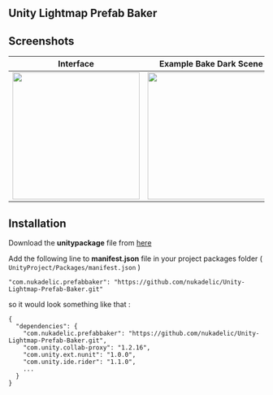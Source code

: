 ## Unity Lightmap Prefab Baker

## Screenshots

| Interface | Example Bake Dark Scene | Lightmap files after bake |
|------------|-------------|-------------|
| <img src="https://raw.githubusercontent.com/nukadelic/Unity-Lightmap-Prefab-Baker/master/Images~/image1.png" width="250"> | <img src="https://raw.githubusercontent.com/nukadelic/Unity-Lightmap-Prefab-Baker/master/Images~/image2.png" width="250"> | <img src="https://raw.githubusercontent.com/nukadelic/Unity-Lightmap-Prefab-Baker/master/Images~/image3.png" width="250"> | 

## Installation

Download the **unitypackage** file from [here](https://github.com/nukadelic/Unity-Lightmap-Prefab-Baker)

Add the following line to **manifest.json** file in your project packages folder ( `UnityProject/Packages/manifest.json` )
```
"com.nukadelic.prefabbaker": "https://github.com/nukadelic/Unity-Lightmap-Prefab-Baker.git"
```
so it would look something like that : 
```
{
  "dependencies": {
    "com.nukadelic.prefabbaker": "https://github.com/nukadelic/Unity-Lightmap-Prefab-Baker.git",
    "com.unity.collab-proxy": "1.2.16",
    "com.unity.ext.nunit": "1.0.0",
    "com.unity.ide.rider": "1.1.0",
    ...
  }
}
```
